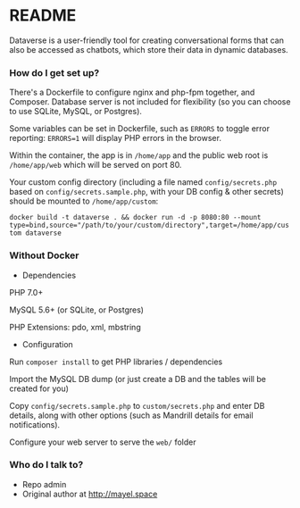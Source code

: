 # README #

Dataverse is a user-friendly tool for creating conversational forms that can also be accessed as chatbots, which store their data in dynamic databases.


### How do I get set up? ###

There's a Dockerfile to configure nginx and php-fpm together, and Composer. Database server is not included for flexibility (so you can choose to use SQLite, MySQL, or Postgres).

Some variables can be set in Dockerfile, such as `ERRORS` to toggle error reporting: `ERRORS=1` will display PHP errors in the browser.

Within the container, the app is in `/home/app` and the public web root is `/home/app/web` which will be served on port 80.

Your custom config directory (including a file named `config/secrets.php` based on `config/secrets.sample.php`, with your DB config & other secrets) should be mounted to `/home/app/custom`:

  `docker build -t dataverse . && docker run -d -p 8080:80 --mount type=bind,source="/path/to/your/custom/directory",target=/home/app/custom dataverse`



### Without Docker ###

* Dependencies

PHP 7.0+

MySQL 5.6+ (or SQLite, or Postgres)

PHP Extensions: pdo, xml, mbstring

* Configuration

Run `composer install` to get PHP libraries / dependencies

Import the MySQL DB dump (or just create a DB and the tables will be created for you)

Copy `config/secrets.sample.php` to `custom/secrets.php` and enter DB details, along with other options (such as Mandrill details for email notifications).

Configure your web server to serve the `web/` folder


### Who do I talk to? ###

* Repo admin
* Original author at http://mayel.space
